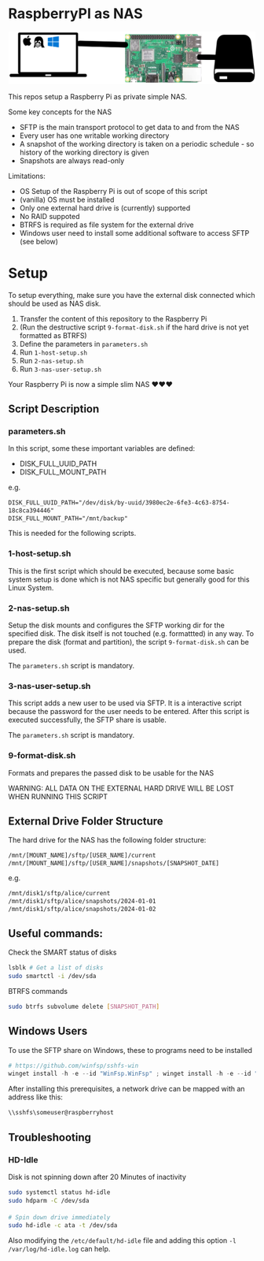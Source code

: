 # RaspberryPI as NAS

![raspberry pi nas](resources/overview.png "Raspberry PI NAS")

This repos setup a Raspberry Pi as private simple NAS.

Some key concepts for the NAS
* SFTP is the main transport protocol to get data to and from the NAS
* Every user has one writable working directory
* A snapshot of the working directory is taken on a periodic schedule - so history of the working directory is given
* Snapshots are always read-only


Limitations:
* OS Setup of the Raspberry Pi is out of scope of this script
* (vanilla) OS must be installed
* Only one external hard drive is (currently) supported
* No RAID suppoted
* BTRFS is required as file system for the external drive
* Windows user need to install some additional software to access SFTP (see below)


# Setup

To setup everything, make sure you have the external disk connected which should be used as NAS disk.

1. Transfer the content of this repository to the Raspberry Pi
1. (Run the destructive script `9-format-disk.sh` if the hard drive is not yet formatted as BTRFS)
1. Define the parameters in `parameters.sh`
1. Run `1-host-setup.sh`
1. Run `2-nas-setup.sh`
1. Run `3-nas-user-setup.sh`

Your Raspberry Pi is now a simple slim NAS ♥♥♥

## Script Description

### parameters.sh

In this script, some these important variables are defined:

* DISK_FULL_UUID_PATH
* DISK_FULL_MOUNT_PATH

e.g.

```
DISK_FULL_UUID_PATH="/dev/disk/by-uuid/3980ec2e-6fe3-4c63-8754-18c8ca394446"
DISK_FULL_MOUNT_PATH="/mnt/backup"
```

This is needed for the following scripts.

### 1-host-setup.sh

This is the first script which should be executed, because some basic system setup is done which is not NAS specific but generally good for this Linux System.


### 2-nas-setup.sh

Setup the disk mounts and configures the SFTP working dir for the specified disk.
The disk itself is not touched (e.g. formattted) in any way. To prepare the disk (format and partition), the script `9-format-disk.sh` can be used.

The `parameters.sh` script is mandatory.


### 3-nas-user-setup.sh

This script adds a new user to be used via SFTP. It is a interactive script because the password for the user needs to be entered.
After this script is executed successfully, the SFTP share is usable.

The `parameters.sh` script is mandatory.


### 9-format-disk.sh

Formats and prepares the passed disk to be usable for the NAS

WARNING: ALL DATA ON THE EXTERNAL HARD DRIVE WILL BE LOST WHEN RUNNING THIS SCRIPT



## External Drive Folder Structure

The hard drive for the NAS has the following folder structure:

```
/mnt/[MOUNT_NAME]/sftp/[USER_NAME]/current
/mnt/[MOUNT_NAME]/sftp/[USER_NAME]/snapshots/[SNAPSHOT_DATE]
```


e.g.

```
/mnt/disk1/sftp/alice/current
/mnt/disk1/sftp/alice/snapshots/2024-01-01
/mnt/disk1/sftp/alice/snapshots/2024-01-02
```


## Useful commands:

Check the SMART status of disks

```bash
lsblk # Get a list of disks
sudo smartctl -i /dev/sda
```

BTRFS commands

```bash
sudo btrfs subvolume delete [SNAPSHOT_PATH]
```


## Windows Users

To use the SFTP share on Windows, these to programs need to be installed

```ps1
# https://github.com/winfsp/sshfs-win
winget install -h -e --id "WinFsp.WinFsp" ; winget install -h -e --id "SSHFS-Win.SSHFS-Win"
```

After installing this prerequisites, a network drive can be mapped with an address like this:

```ps1
\\sshfs\someuser@raspberryhost
```

## Troubleshooting

### HD-Idle

Disk is not spinning down after 20 Minutes of inactivity

```bash
sudo systemctl status hd-idle
sudo hdparm -C /dev/sda

# Spin down drive immediately
sudo hd-idle -c ata -t /dev/sda
```

Also modifying the `/etc/default/hd-idle` file and adding this option `-l /var/log/hd-idle.log` can help.

